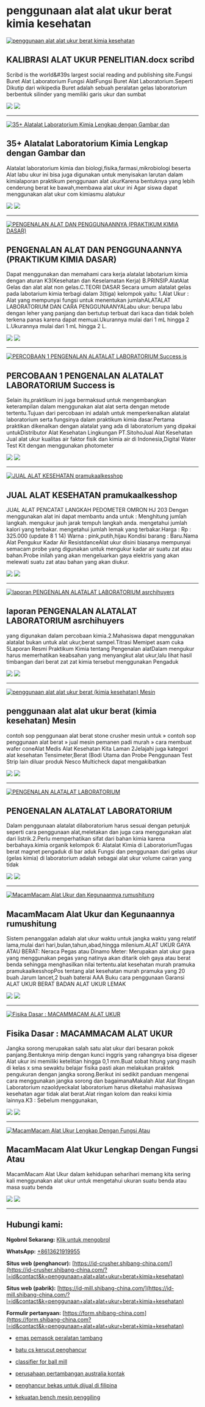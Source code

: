 # penggunaan alat alat ukur berat kimia kesehatan

<a href="https://swt.shibang-china.com/?l=id&img&k=penggunaan+alat+alat+ukur+berat+kimia+kesehatan" target="_blank">![penggunaan alat alat ukur berat kimia kesehatan](http://static.shibang-china.com/all-800x300/174.jpg)</a>

## KALIBRASI ALAT UKUR PENELITIAN.docx scribd
Scribd is the world&#39s largest social reading and publishing site.Fungsi Buret Alat Laboratorium Fungsi AlatFungsi Buret Alat Laboratorium.Seperti Dikutip dari wikipedia Buret adalah sebuah peralatan gelas laboratorium berbentuk silinder yang memiliki garis ukur dan sumbat


<a href="https://whatsapp.shibangsoft.com/WhatsApp.php" target="_blank" title="WhatsApp">![](http://static.shibang-china.com/icon/whatsapp.png)</a> <a href="https://swt.shibang-china.com/?l=id&icon&k=penggunaan+alat+alat+ukur+berat+kimia+kesehatan" target="_blank">![](http://static.shibang-china.com/icon/chat-id.png)</a>

---

<a href="https://swt.shibang-china.com/?l=id&img&k=penggunaan+alat+alat+ukur+berat+kimia+kesehatan" target="_blank">![35+ Alatalat Laboratorium Kimia Lengkap dengan Gambar dan](http://static.shibang-china.com/all-800x300/113.jpg)</a>

## 35+ Alatalat Laboratorium Kimia Lengkap dengan Gambar dan
Alatalat laboratorium kimia dan biologi,fisika,farmasi,mikrobiologi beserta Alat labu ukur ini bisa juga digunakan untuk menyisakan larutan dalam kimialaporan praktikum penggunaan alat ukurKarena bentuknya yang lebih cenderung berat ke bawah,membawa alat ukur ini Agar siswa dapat menggunakan alat ukur com kimiasmu alatukur


<a href="https://whatsapp.shibangsoft.com/WhatsApp.php" target="_blank" title="WhatsApp">![](http://static.shibang-china.com/icon/whatsapp.png)</a> <a href="https://swt.shibang-china.com/?l=id&icon&k=penggunaan+alat+alat+ukur+berat+kimia+kesehatan" target="_blank">![](http://static.shibang-china.com/icon/chat-id.png)</a>

---

<a href="https://swt.shibang-china.com/?l=id&img&k=penggunaan+alat+alat+ukur+berat+kimia+kesehatan" target="_blank">![PENGENALAN ALAT DAN PENGGUNAANNYA (PRAKTIKUM KIMIA DASAR)](http://static.shibang-china.com/all-800x300/133.jpg)</a>

## PENGENALAN ALAT DAN PENGGUNAANNYA (PRAKTIKUM KIMIA DASAR)
Dapat menggunakan dan memahami cara kerja alatalat labotarium kimia dengan aturan K3(Kesehatan dan Keselamatan Kerja) B.PRINSIP.AlatAlat Gelas dan alat alat non gelas.C.TEORI DASAR Secara umum alatalat gelas pada labotarium kimia terbagi dalam 3(tiga) kelompok yaitu: 1.Alat Ukur : Alat yang mempunyai fungsi untuk menentukan jumlahALATALAT LABORATORIUM DAN CARA PENGGUNAANYALabu ukur: berupa labu dengan leher yang panjang dan bertutup terbuat dari kaca dan tidak boleh terkena panas karena dapat memuai.Ukurannya mulai dari 1 mL hingga 2 L.Ukurannya mulai dari 1 mL hingga 2 L.


<a href="https://whatsapp.shibangsoft.com/WhatsApp.php" target="_blank" title="WhatsApp">![](http://static.shibang-china.com/icon/whatsapp.png)</a> <a href="https://swt.shibang-china.com/?l=id&icon&k=penggunaan+alat+alat+ukur+berat+kimia+kesehatan" target="_blank">![](http://static.shibang-china.com/icon/chat-id.png)</a>

---

<a href="https://swt.shibang-china.com/?l=id&img&k=penggunaan+alat+alat+ukur+berat+kimia+kesehatan" target="_blank">![PERCOBAAN 1 PENGENALAN ALATALAT LABORATORIUM Success is](http://static.shibang-china.com/all-800x300/193.jpg)</a>

## PERCOBAAN 1 PENGENALAN ALATALAT LABORATORIUM Success is
Selain itu,praktikum ini juga bermaksud untuk mengembangkan keterampilan dalam menggunakan alat alat serta dengan metode tertentu.Tujuan dari percobaan ini adalah untuk memperkenalkan alatalat laboratorium serta fungsinya dalam praktikum kimia dasar.Pertama praktikan dikenalkan dengan alatalat yang ada di laboratorium yang dipakai untukDistributor Alat Kesehatan Lingkungan PT.SitohoJual Alat Kesehatan Jual alat ukur kualitas air faktor fisik dan kimia air di Indonesia,Digital Water Test Kit dengan menggunakan photometer


<a href="https://whatsapp.shibangsoft.com/WhatsApp.php" target="_blank" title="WhatsApp">![](http://static.shibang-china.com/icon/whatsapp.png)</a> <a href="https://swt.shibang-china.com/?l=id&icon&k=penggunaan+alat+alat+ukur+berat+kimia+kesehatan" target="_blank">![](http://static.shibang-china.com/icon/chat-id.png)</a>

---

<a href="https://swt.shibang-china.com/?l=id&img&k=penggunaan+alat+alat+ukur+berat+kimia+kesehatan" target="_blank">![JUAL ALAT KESEHATAN pramukaalkesshop](http://static.shibang-china.com/all-800x300/214.jpg)</a>

## JUAL ALAT KESEHATAN pramukaalkesshop
JUAL ALAT PENCATAT LANGKAH PEDOMETER OMRON HJ 203 Dengan menggunakan alat ini dapat membantu anda untuk : Menghitung jumlah langkah. mengukur jauh jarak tempuh langkah anda. mengetahui jumlah kalori yang terbakar. mengetahui jumlah lemak yang terbakar.Harga : Rp : 325.000 (update 8 1 14) Warna : pink,putih,hijau Kondisi barang : Baru.Nama Alat Pengukur Kadar Air ResistdanceAlat ukur disini biasanya mempunyai semacam probe yang digunakan untuk mengukur kadar air suatu zat atau bahan.Probe inilah yang akan mengeluarkan gaya elektris yang akan melewati suatu zat atau bahan yang akan diukur.


<a href="https://whatsapp.shibangsoft.com/WhatsApp.php" target="_blank" title="WhatsApp">![](http://static.shibang-china.com/icon/whatsapp.png)</a> <a href="https://swt.shibang-china.com/?l=id&icon&k=penggunaan+alat+alat+ukur+berat+kimia+kesehatan" target="_blank">![](http://static.shibang-china.com/icon/chat-id.png)</a>

---

<a href="https://swt.shibang-china.com/?l=id&img&k=penggunaan+alat+alat+ukur+berat+kimia+kesehatan" target="_blank">![laporan PENGENALAN ALATALAT LABORATORIUM asrchihuyers](http://static.shibang-china.com/all-800x300/60.jpg)</a>

## laporan PENGENALAN ALATALAT LABORATORIUM asrchihuyers
yang digunakan dalam percobaan kimia.2.Mahasiswa dapat menggunakan alatalat bukan untuk alat ukur,berat sampel.Titrasi Memipet asam cuka 5Laporan Resmi Praktikum Kimia tentang Pengenalan alatDalam mengukur harus memerhatikan keabsahan yang menyangkut alat ukur,lalu lihat hasil timbangan dari berat zat zat kimia tersebut menggunakan Pengaduk


<a href="https://whatsapp.shibangsoft.com/WhatsApp.php" target="_blank" title="WhatsApp">![](http://static.shibang-china.com/icon/whatsapp.png)</a> <a href="https://swt.shibang-china.com/?l=id&icon&k=penggunaan+alat+alat+ukur+berat+kimia+kesehatan" target="_blank">![](http://static.shibang-china.com/icon/chat-id.png)</a>

---

<a href="https://swt.shibang-china.com/?l=id&img&k=penggunaan+alat+alat+ukur+berat+kimia+kesehatan" target="_blank">![penggunaan alat alat ukur berat (kimia kesehatan) Mesin](http://static.shibang-china.com/all-800x300/1368.jpg)</a>

## penggunaan alat alat ukur berat (kimia kesehatan) Mesin
contoh sop penggunaan alat berat stone crusher mesin untuk » contoh sop penggunaan alat berat » jual mesin pemanen padi murah » cara membuat wafer coneAlat Medis Alat Kesehatan Kita Laman 2Jelajahi juga kategori alat kesehatan Tensimeter,Berat (Bodi Utama dan Probe Penggunaan Test Strip lain diluar produk Nesco Multicheck dapat mengakibatkan


<a href="https://whatsapp.shibangsoft.com/WhatsApp.php" target="_blank" title="WhatsApp">![](http://static.shibang-china.com/icon/whatsapp.png)</a> <a href="https://swt.shibang-china.com/?l=id&icon&k=penggunaan+alat+alat+ukur+berat+kimia+kesehatan" target="_blank">![](http://static.shibang-china.com/icon/chat-id.png)</a>

---

<a href="https://swt.shibang-china.com/?l=id&img&k=penggunaan+alat+alat+ukur+berat+kimia+kesehatan" target="_blank">![PENGENALAN ALATALAT LABORATORIUM](http://static.shibang-china.com/all-800x300/1530.jpg)</a>

## PENGENALAN ALATALAT LABORATORIUM
Dalam penggunaan alatalat dilaboratorium harus sesuai dengan petunjuk seperti cara penggunaan alat,meletakan dan juga cara menggunakan alat dari listrik.2.Perlu memperhatikan sifat dari bahan kimia karena berbahaya.kimia organik kelompok 6: Alatalat Kimia di LaboratoriumTugas berat magnet pengaduk di bar aduk Fungsi dan penggunaan dari gelas ukur (gelas kimia) di laboratorium adalah sebagai alat ukur volume cairan yang tidak


<a href="https://whatsapp.shibangsoft.com/WhatsApp.php" target="_blank" title="WhatsApp">![](http://static.shibang-china.com/icon/whatsapp.png)</a> <a href="https://swt.shibang-china.com/?l=id&icon&k=penggunaan+alat+alat+ukur+berat+kimia+kesehatan" target="_blank">![](http://static.shibang-china.com/icon/chat-id.png)</a>

---

<a href="https://swt.shibang-china.com/?l=id&img&k=penggunaan+alat+alat+ukur+berat+kimia+kesehatan" target="_blank">![MacamMacam Alat Ukur dan Kegunaannya rumushitung](http://static.shibang-china.com/all-800x300/1089.jpg)</a>

## MacamMacam Alat Ukur dan Kegunaannya rumushitung
Sistem penanggalan adalah alat ukur waktu untuk jangka waktu yang relatif lama,mulai dari hari,bulan,tahun,abad,hingga milenium.ALAT UKUR GAYA ATAU BERAT: Neraca Pegas atau Dinamo Meter: Merupakan alat ukur gaya yang menggunakan pegas yang natinya akan ditarik oleh gaya atau berat benda sehingga menghasilkan nilai tertentu.alat kesehatan murah pramuka pramukaalkesshopPos tentang alat kesehatan murah pramuka yang 20 buah Jarum lancet,2 buah baterai AAA Buku cara penggunaan Garansi ALAT UKUR BERAT BADAN ALAT UKUR LEMAK


<a href="https://whatsapp.shibangsoft.com/WhatsApp.php" target="_blank" title="WhatsApp">![](http://static.shibang-china.com/icon/whatsapp.png)</a> <a href="https://swt.shibang-china.com/?l=id&icon&k=penggunaan+alat+alat+ukur+berat+kimia+kesehatan" target="_blank">![](http://static.shibang-china.com/icon/chat-id.png)</a>

---

<a href="https://swt.shibang-china.com/?l=id&img&k=penggunaan+alat+alat+ukur+berat+kimia+kesehatan" target="_blank">![Fisika Dasar : MACAMMACAM ALAT UKUR](http://static.shibang-china.com/all-800x300/1238.jpg)</a>

## Fisika Dasar : MACAMMACAM ALAT UKUR
Jangka sorong merupakan salah satu alat ukur dari besaran pokok panjang.Bentuknya mirip dengan kunci inggris yang rahangnya bisa digeser Alat ukur ini memiliki ketelitian hingga 0,1 mm.Buat sobat hitung yang masih di kelas x sma sewaktu belajar fisika pasti akan melakukan praktek pengukuran dengan jangka sorong.Berikut ini sedikit panduan mengenai cara menggunakan jangka sorong dan bagaimanaMakalah Alat Alat Ringan Laboratorium nzaoldyeckalat laboratorium harus diketahui mahasiswa kesehatan agar tidak alat berat.Alat ringan kolom dan reaksi kimia lainnya.K3 : Sebelum menggunakan,


<a href="https://whatsapp.shibangsoft.com/WhatsApp.php" target="_blank" title="WhatsApp">![](http://static.shibang-china.com/icon/whatsapp.png)</a> <a href="https://swt.shibang-china.com/?l=id&icon&k=penggunaan+alat+alat+ukur+berat+kimia+kesehatan" target="_blank">![](http://static.shibang-china.com/icon/chat-id.png)</a>

---

<a href="https://swt.shibang-china.com/?l=id&img&k=penggunaan+alat+alat+ukur+berat+kimia+kesehatan" target="_blank">![MacamMacam Alat Ukur Lengkap Dengan Fungsi Atau](http://static.shibang-china.com/all-800x300/333.jpg)</a>

## MacamMacam Alat Ukur Lengkap Dengan Fungsi Atau
MacamMacam Alat Ukur dalam kehidupan seharihari memang kita sering kali menggunakan alat ukur untuk mengetahui ukuran suatu benda atau masa suatu benda

<a href="https://whatsapp.shibangsoft.com/WhatsApp.php" target="_blank" title="WhatsApp">![](http://static.shibang-china.com/icon/whatsapp.png)</a> <a href="https://swt.shibang-china.com/?l=id&icon&k=penggunaan+alat+alat+ukur+berat+kimia+kesehatan" target="_blank">![](http://static.shibang-china.com/icon/chat-id.png)</a>

---
## Hubungi kami:

**Ngobrol Sekarang:** [Klik untuk mengobrol](https://swt.shibang-china.com?l=id&contact&k=penggunaan+alat+alat+ukur+berat+kimia+kesehatan)

**WhatsApp:**  [+8613621919955](https://whatsapp.shibangsoft.com/WhatsApp.php)

**Situs web (penghancur):** [https://id-crusher.shibang-china.com/](https://id-crusher.shibang-china.com/?l=id&contact&k=penggunaan+alat+alat+ukur+berat+kimia+kesehatan)

**Situs web (pabrik):** [https://id-mill.shibang-china.com/](https://id-mill.shibang-china.com/?l=id&contact&k=penggunaan+alat+alat+ukur+berat+kimia+kesehatan)

**Formulir pertanyaan:** [https://form.shibang-china.com](https://form.shibang-china.com?l=id&contact&k=penggunaan+alat+alat+ukur+berat+kimia+kesehatan)

* [emas pemasok peralatan tambang](../35/emas%20pemasok%20peralatan%20tambang.md)

* [batu cs kerucut penghancur](../36/batu%20cs%20kerucut%20penghancur.md)

* [classifier for ball mill](../31/classifier%20for%20ball%20mill.md)

* [perusahaan pertambangan australia kontak](../37/perusahaan%20pertambangan%20australia%20kontak.md)

* [penghancur bekas untuk dijual di filipina](../34/penghancur%20bekas%20untuk%20dijual%20di%20filipina.md)

* [kekuatan bench mesin penggiling](../35/kekuatan%20bench%20mesin%20penggiling.md)